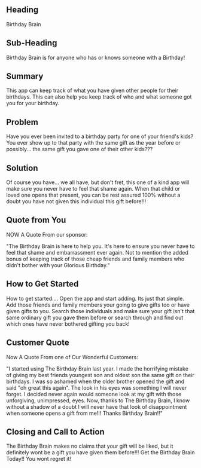 ## Heading ##
Birthday Brain

## Sub-Heading ##
Birthday Brain is for anyone who has or knows someone with a Birthday!

## Summary ##
This app can keep track of what you have given other people for their birthdays. This can also help you keep track of who and what someone got you for your birthday.

## Problem ##
Have you ever been invited to a birthday party for one of your friend's kids? You ever show up to that party with the same gift as the year before or possibly... the same gift you gave one of their other kids???

## Solution ##
Of course you have... we all have, but don't fret, this one of a kind app will make sure you never have to feel that shame again. When that child or loved one opens that present, you can be rest assured 100% without a doubt you have not given this individual this gift before!!!

## Quote from You ##
NOW A Quote From our sponsor:

   "The Birthday Brain is here to help you. It's here to ensure you never have to feel that shame and embarrassment ever again. Not to mention
the added bonus of keeping track of those cheap friends and family members who didn't bother with your Glorious Birthday."

## How to Get Started
How to get started.... Open the app and start adding. Its just that simple. Add those friends and family members your going to give gifts too or have given gifts to you. Search those individuals and make sure your gift isn't that same ordinary gift you gave them before or search through and find out which ones have never bothered gifting you back!

## Customer Quote ##
Now A Quote From one of Our Wonderful Customers:

"I started using The Birthday Brain last year. I made the horrifying mistake of giving my best friends youngest son and oldest son the same gift on their birthdays. I was so ashamed when the older brother opened the gift and said "oh great this again". The look in his eyes was something I will never forget. I decided never again would someone look at my gift with those unforgiving, unimpressed, eyes. Now, thanks to The Birthday Brain, I know without a shadow of a doubt I will never have that look of disappointment when someone opens a gift from me!!! Thanks Birthday Brain!!"

## Closing and Call to Action ##
The Birthday Brain makes no claims that your gift will be liked, but it definitely wont be a gift you have given them before!!! Get the Birthday Brain Today!! You wont regret it!
